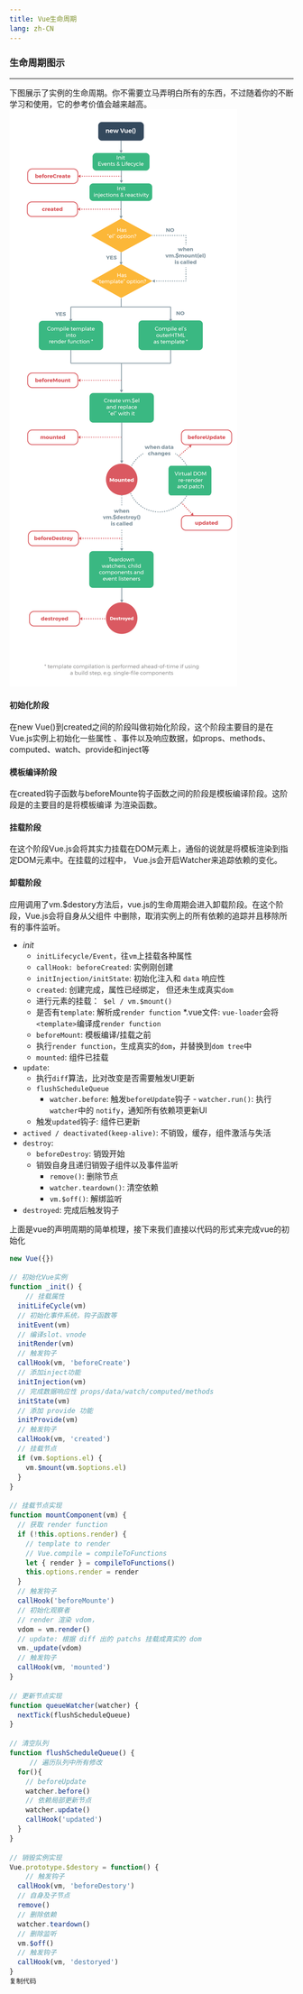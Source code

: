 ```yaml
---
title: Vue生命周期
lang: zh-CN
---
```


### 生命周期图示
---
下图展示了实例的生命周期。你不需要立马弄明白所有的东西，不过随着你的不断学习和使用，它的参考价值会越来越高。
![vue-lifecycle](../assets/images/lifecycle.png)

#### 初始化阶段
在new Vue()到created之间的阶段叫做初始化阶段，这个阶段主要目的是在Vue.js实例上初始化一些属性
、事件以及响应数据，如props、methods、computed、watch、provide和inject等

#### 模板编译阶段
在created钩子函数与beforeMounte钩子函数之间的阶段是模板编译阶段。这阶段是的主要目的是将模板编译
为渲染函数。

#### 挂载阶段
在这个阶段Vue.js会将其实力挂载在DOM元素上，通俗的说就是将模板渲染到指定DOM元素中。在挂载的过程中，
Vue.js会开启Watcher来追踪依赖的变化。

#### 卸载阶段
应用调用了vm.$destory方法后，vue.js的生命周期会进入卸载阶段。在这个阶段，Vue.js会将自身从父组件
中删除，取消实例上的所有依赖的追踪并且移除所有的事件监听。

* _init_
  * `initLifecycle/Event`，往`vm`上挂载各种属性
  * `callHook: beforeCreated`: 实例刚创建
  * `initInjection/initState`: 初始化注入和 `data` 响应性
  * `created`: 创建完成，属性已经绑定， 但还未生成真实`dom`
  * 进行元素的挂载：` $el / vm.$mount()`
  * 是否有`template`: 解析成`render function`
    *.vue文件: `vue-loader`会将`<template>`编译成`render function`
  * `beforeMount`: 模板编译/挂载之前
  * 执行`render function`，生成真实的`dom`，并替换到`dom tree`中
  * `mounted`: 组件已挂载
* `update`:
  * 执行`diff`算法，比对改变是否需要触发UI更新
  * `flushScheduleQueue`
    * `watcher.before`: 触发`beforeUpdate`钩子		- `watcher.run()`: 执行`watcher`中的 `notify`，通知所有依赖项更新UI
  * 触发`updated`钩子: 组件已更新
* `actived / deactivated(keep-alive)`: 不销毁，缓存，组件激活与失活
* `destroy`:
  * `beforeDestroy`: 销毁开始
  * 销毁自身且递归销毁子组件以及事件监听
    * `remove()`: 删除节点
    * `watcher.teardown()`: 清空依赖
    * `vm.$off()`: 解绑监听
* `destroyed`: 完成后触发钩子

上面是vue的声明周期的简单梳理，接下来我们直接以代码的形式来完成vue的初始化
```js
new Vue({})

// 初始化Vue实例
function _init() {
	// 挂载属性
  initLifeCycle(vm)
  // 初始化事件系统，钩子函数等
  initEvent(vm)
  // 编译slot、vnode
  initRender(vm)
  // 触发钩子
  callHook(vm, 'beforeCreate')
  // 添加inject功能
  initInjection(vm)
  // 完成数据响应性 props/data/watch/computed/methods
  initState(vm)
  // 添加 provide 功能
  initProvide(vm)
  // 触发钩子
  callHook(vm, 'created')
  // 挂载节点
  if (vm.$options.el) {
    vm.$mount(vm.$options.el)
  }
}

// 挂载节点实现
function mountComponent(vm) {
  // 获取 render function
  if (!this.options.render) {
    // template to render
    // Vue.compile = compileToFunctions
    let { render } = compileToFunctions()
    this.options.render = render
  }
  // 触发钩子
  callHook('beforeMounte')
  // 初始化观察者
  // render 渲染 vdom，
  vdom = vm.render()
  // update: 根据 diff 出的 patchs 挂载成真实的 dom
  vm._update(vdom)
  // 触发钩子  
  callHook(vm, 'mounted')
}

// 更新节点实现
function queueWatcher(watcher) {
  nextTick(flushScheduleQueue)
}

// 清空队列
function flushScheduleQueue() {
	 // 遍历队列中所有修改
  for(){
    // beforeUpdate
    watcher.before()
    // 依赖局部更新节点
    watcher.update()
    callHook('updated')
  }
}

// 销毁实例实现
Vue.prototype.$destory = function() {
	// 触发钩子
  callHook(vm, 'beforeDestory')
  // 自身及子节点
  remove()
  // 删除依赖
  watcher.teardown()
  // 删除监听
  vm.$off()
  // 触发钩子
  callHook(vm, 'destoryed')
}
复制代码

```
